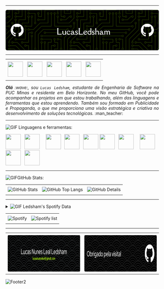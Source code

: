 -----

<div>
<img align="center" alt="Header" src="https://github.com/lucasledsham/lucasledsham/blob/main/img/githubcapa.png"/>
</div>

-----

<div align="center">
<table>
<tr>
 <td align="center" colspan="11"></td>
</tr> 
<tr>
<td><a href="https://github.com/lucasledsham" target="_blank"><img src="https://github.com/joaopauloaramuni/joaopauloaramuni/blob/main/img/github5.png?raw=true" width="50px" height="50px"/></a>
</td>
<td><a href="mailto:lucasnunesleal@gmail.com" target="_blank"><img src="https://github.com/joaopauloaramuni/joaopauloaramuni/blob/main/img/gmail3.png?raw=true" width="50px" height="50px"/></a>
</td>
<td><a href="https://wa.me/5531971670507" target="_blank"><img src="https://github.com/joaopauloaramuni/joaopauloaramuni/blob/main/img/wpp2.png?raw=true" width="50px" height="50px"/></a>
</td>
<td><a href="https://www.instagram.com/lucasledsham/" target="_blank"><img src="https://github.com/joaopauloaramuni/joaopauloaramuni/blob/main/img/insta2.png?raw=true" width="50px" height="50px"/></a>
</td>
<td><a href="https://www.linkedin.com/in/lucas-nunes-leal-ledsham-0048b621a/" target="_blank"><img src="https://github.com/joaopauloaramuni/joaopauloaramuni/blob/main/img/linkedin2.png?raw=true" width="50px" height="50px"/></a>
</td>
<!--<td><a href="https://slack.com/app_redirect?channel=UVD9N6VCL"><img src="https://github.com/joaopauloaramuni/joaopauloaramuni/blob/main/img/slack.png?raw=true" width="50px" height="50px"/></a>
</td>-->
</tr>
<tr>
 <td align="center" colspan="11"></td>
</tr> 
</table>

</div>
<div align="justify">
<i><b>Olá</b> :wave:, sou <code>Lucas Ledsham</code>, estudante de Engenharia de Software na PUC Minas e residente em Belo Horizonte. No meu GitHub, você pode acompanhar os projetos em que estou trabalhando, além das linguagens e ferramentas que estou aprendendo. Também sou formado em Publicidade e Propaganda, o que me proporciona uma visão estratégica e criativa no desenvolvimento de soluções tecnológicas.</i> :man_teacher:<br />
</div>

-----

<div>

<img height="20" alt="GIF" src="https://github.com/joaopauloaramuni/joaopauloaramuni/blob/main/img/skills.gif?raw=true"/>&nbsp;Linguagens e ferramentas:

<code><a href="https://www.java.com/pt-BR/" target="_blank"><img width="50" height="50" src="https://github.com/joaopauloaramuni/joaopauloaramuni/blob/main/img/java.png?raw=true"/></a></code>
&nbsp; 
<code><a href="https://spring.io/" target="_blank"><img width="50" height="50" src="https://github.com/joaopauloaramuni/joaopauloaramuni/blob/main/img/spring.png?raw=true"/></a></code>
&nbsp;
&nbsp;
<code><a href="https://www.w3schools.com/html/" target="_blank"><img width="50" height="50" src="https://github.com/joaopauloaramuni/joaopauloaramuni/blob/main/img/html.svg?raw=true"/></a></code>
&nbsp; 
<code><a href="https://www.w3schools.com/css/" target="_blank"><img width="50" height="50" src="https://github.com/joaopauloaramuni/joaopauloaramuni/blob/main/img/css.svg?raw=true"/></a></code>
&nbsp; 
<code><a href="https://www.w3schools.com/js/" target="_blank"><img width="50" height="50" src="https://github.com/joaopauloaramuni/joaopauloaramuni/blob/main/img/js.png?raw=true"/></a></code>
<code><a href="https://www.python.org/" target="_blank"><img width="50" height="50" src="https://github.com/joaopauloaramuni/joaopauloaramuni/blob/main/img/python.png?raw=true"/></a></code>
&nbsp; 
<code><a href="https://www.open-std.org/jtc1/sc22/wg14/" target="_blank"><img width="50" height="50" src="https://github.com/joaopauloaramuni/joaopauloaramuni/blob/main/img/c.png?raw=true"/></a></code>
&nbsp; 
&nbsp; 
<code><a href="https://git-scm.com/" target="_blank"><img width="50" height="50" src="https://github.com/joaopauloaramuni/joaopauloaramuni/blob/main/img/git.png?raw=true"/></a></code>
&nbsp; 
<code><a href="https://code.visualstudio.com/" target="_blank"><img width="50" height="50" src="https://github.com/joaopauloaramuni/joaopauloaramuni/blob/main/img/vs.png?raw=true"/></a></code>
&nbsp;
<code><a href="https://code.visualstudio.com/" target="_blank"><img width="50" height="50" src="https://github.com/lucasledsham/lucasledsham/img/intellij_icon.png"/></a></code>
&nbsp;
</div>

-----

<div>

<img height="20" alt="GIF" src="https://github.com/joaopauloaramuni/joaopauloaramuni/blob/main/img/graphic.gif?raw=true"/>GitHub Stats:

<div align="center">
<table>
<tr>
 <td align="center" colspan="3"></td>
</tr> 
<tr>
<td>
<!--- <img alt="GitHub Commits" width="200px" src="http://github-profile-summary-cards.vercel.app/api/cards/productive-time?username=joaopauloaramuni&theme=github_dark"/> -->
<img alt="GitHub Stats" width="200px" src="http://github-profile-summary-cards.vercel.app/api/cards/stats?username=lucasledsham&theme=github_dark"/>
</td>
<td>
<img alt="GitHub Top Langs" width="200px" src="http://github-profile-summary-cards.vercel.app/api/cards/repos-per-language?username=lucasledsham&theme=github_dark"/>
</td>
<td>
<img alt="GitHub Details" width="420px" src="http://github-profile-summary-cards.vercel.app/api/cards/profile-details?username=lucasledsham&theme=github_dark"/>
</td>
</tr>
<tr>
 <td align="center" colspan="3"></td>
</tr> 
</table>
</div>

</div>

-----

<div>
 
<div>
<details>
<summary><img height="20" alt="GIF" src="https://github.com/joaopauloaramuni/joaopauloaramuni/blob/main/img/spotify.gif?raw=true"/> Ledsham's Spotify Data</summary>
<img src="https://data-card-for-spotify.herokuapp.com/api/card?user_id=ledsham" alt="Data Card for Spotify">
</details>
</div>

<div align="center">
<table>
<tr>
 <td align="center" colspan="2"></td>
</tr> 
<tr>
<td>
<img alt="Spotify" width="200px" height="270px" src="https://spotify-github-profile.kittinanx.com/api/view?uid=ledsham&cover_image=true&theme=default&show_offline=false&background_color=121212&interchange=false"/>
</td>
<td>
<img alt="Spotify list" width="200px" height="270px" src="https://spotify-recently-played-readme.vercel.app/api?user=ledsham&count=10"/>
</td>
</tr>
<tr>
 <td align="center" colspan="3"></td>
</tr> 
</table>
</div>

-----

<div>
<table>
<tr>
 <td align="center" colspan="2"></td>
</tr> 
<tr>
<td>
<a href="mailto:lucasnunesleal@gmail.com" target="_blank"><img align="center" width="400px" height="120px" src="https://github.com/lucasledsham/lucasledsham/blob/main/img/footer-1.png" alt="github-footer2"/></a>
</td>
<td>
<a href="https://github.com/lucasledsham" target="_blank"><img align="center" width="400px" height="120px" src="https://github.com/lucasledsham/lucasledsham/blob/main/img/footer-2.png" alt="github-footer1"/></a>
</td>
</tr>
<tr>
 <td align="center" colspan="2"></td>
</tr> 
</table>
</div>

<img align="center" alt="Footer2" src="https://capsule-render.vercel.app/api?type=waving&height=100&color=gray&section=footer"/>
